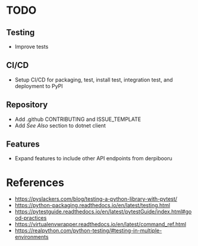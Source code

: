 # TODO

## Testing
- Improve tests

## CI/CD
- Setup CI/CD for packaging, test, install test, integration test, and deployment
to PyPI

## Repository
- Add .github CONTRIBUTING and ISSUE_TEMPLATE
- Add *See Also* section to dotnet client

## Features
- Expand features to include other API endpoints from derpibooru


# References
- https://pyslackers.com/blog/testing-a-python-library-with-pytest/
- https://python-packaging.readthedocs.io/en/latest/testing.html
- https://pytestguide.readthedocs.io/en/latest/pytestGuide/index.html#good-practices
- https://virtualenvwrapper.readthedocs.io/en/latest/command_ref.html
- https://realpython.com/python-testing/#testing-in-multiple-environments
